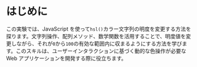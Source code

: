 # はじめに

この実験では、JavaScript を使って`hsl()`カラー文字列の明度を変更する方法を探ります。文字列操作、配列メソッド、数学関数を活用することで、明度値を変更しながら、それが`0`から`100`の有効な範囲内に収まるようにする方法を学びます。このスキルは、ユーザーインタラクションに基づく動的な色操作が必要な Web アプリケーションを開発する際に役立ちます。

